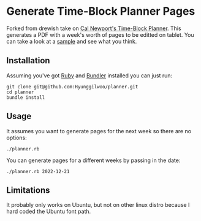 # Generate Time-Block Planner Pages

Forked from drewish take on [Cal Newport's Time-Block Planner](https://www.timeblockplanner.com). This generates a PDF with a week's worth of pages to be editted on tablet. You can take a look at a [sample](https://github.com/Hyunggilwoo/planner/blob/main/sample.pdf) and see what you think.


## Installation

Assuming you've got [Ruby](http://www.ruby-lang.org/en/) and [Bundler](https://bundler.io)
installed you can just run:
```
git clone git@github.com:Hyunggilwoo/planner.git 
cd planner
bundle install
```

## Usage

It assumes you want to generate pages for the next week so there are no options:
```
./planner.rb
```

You can generate pages for a different weeks by passing in the date:
```
./planner.rb 2022-12-21
```

## Limitations

It probably only works on Ubuntu, but not on other linux distro because I hard coded the Ubuntu font path.
